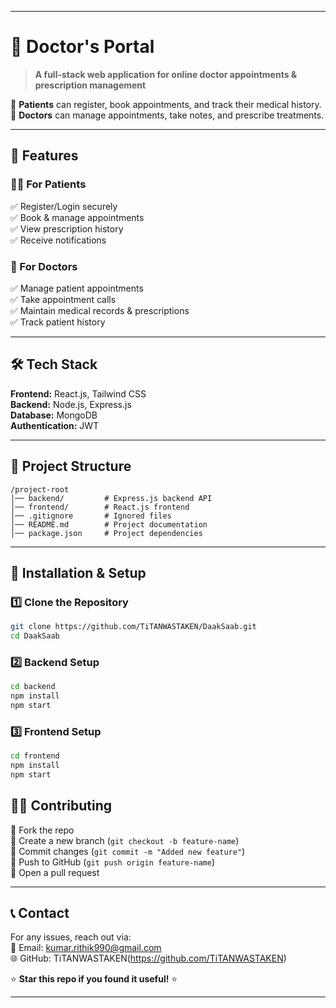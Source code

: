 
---

# 🏥 Doctor's Portal  

> **A full-stack web application for online doctor appointments & prescription management**  

🔹 **Patients** can register, book appointments, and track their medical history.  
🔹 **Doctors** can manage appointments, take notes, and prescribe treatments.  

---

## 🚀 Features  

### 👩‍⚕️ For Patients  
✅ Register/Login securely  
✅ Book & manage appointments  
✅ View prescription history  
✅ Receive notifications  

### 🏥 For Doctors  
✅ Manage patient appointments  
✅ Take appointment calls  
✅ Maintain medical records & prescriptions  
✅ Track patient history  

---

## 🛠️ Tech Stack  

**Frontend:** React.js, Tailwind CSS  
**Backend:** Node.js, Express.js  
**Database:** MongoDB  
**Authentication:** JWT  

---

## 📂 Project Structure  

```
/project-root
│── backend/         # Express.js backend API
│── frontend/        # React.js frontend
│── .gitignore       # Ignored files
│── README.md        # Project documentation
│── package.json     # Project dependencies
```

---

## 🚀 Installation & Setup  

### 1️⃣ Clone the Repository  
```sh
git clone https://github.com/TiTANWASTAKEN/DaakSaab.git
cd DaakSaab
```

### 2️⃣ Backend Setup  
```sh
cd backend
npm install
npm start
```

### 3️⃣ Frontend Setup  
```sh
cd frontend
npm install
npm start
```



## 👨‍💻 Contributing  

🔹 Fork the repo  
🔹 Create a new branch (`git checkout -b feature-name`)  
🔹 Commit changes (`git commit -m "Added new feature"`)  
🔹 Push to GitHub (`git push origin feature-name`)  
🔹 Open a pull request  

---

## 📞 Contact  

For any issues, reach out via:  
📧 Email: kumar.rithik990@gmail.com  
🌐 GitHub: TiTANWASTAKEN(https://github.com/TiTANWASTAKEN)  

⭐ **Star this repo if you found it useful!** ⭐  

---
